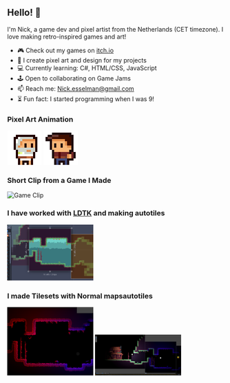 ## Hello! 👋

I'm Nick, a game dev and pixel artist from the Netherlands (CET timezone). I love making retro-inspired games and art!

- 🎮 Check out my games on [itch.io](https://nikkcc.itch.io)
- 🎨 I create pixel art and design for my projects
- 💻 Currently learning: C#, HTML/CSS, JavaScript
- 🕹️ Open to collaborating on Game Jams
- 📫 Reach me: Nick.esselman@gmail.com
- ⏳ Fun fact: I started programming when I was 9!

### Pixel Art Animation
![My Pixel Art Animation 1](zeusplayeranim.gif)
![My Pixel Art Animation 2](playerCharacter3.gif)

### Short Clip from a Game I Made
![Game Clip](msclip5.gif)

### I have worked with [LDTK](https://ldtk.io) and making autotiles
<img src="ldtk.webp" alt="ldtk project" width="200"/>

### I made Tilesets with Normal mapsautotiles
<img src="normal.webp" alt="Normalmap" width="200"/>
<img src="tile.webp" alt="Tilessets" width="200"/>
